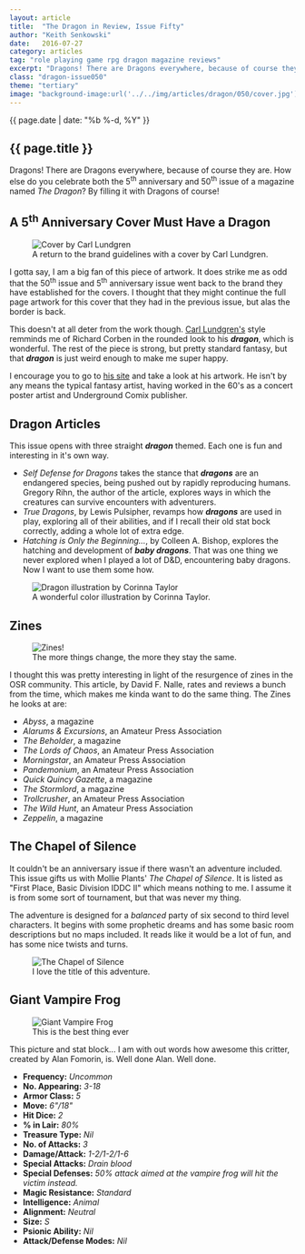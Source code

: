 ```yaml
---
layout: article
title:  "The Dragon in Review, Issue Fifty"
author: "Keith Senkowski"
date:   2016-07-27
category: articles
tag: "role playing game rpg dragon magazine reviews"
excerpt: "Dragons! There are Dragons everywhere, because of course they are. How else doe you celebrate both the 5th anniversary and 50th issue of a magazine named The Dragon?"
class: "dragon-issue050"
theme: "tertiary"
image: "background-image:url('../../img/articles/dragon/050/cover.jpg');"
---
```

<section class="header" style="{{page.image}}">
	<div class="content">
	<aside class="span-3 col empty"></aside>
	<div class="span-6 col">
		<p class="post-meta">{{ page.date | date: "%b %-d, %Y" }}</p>
		<h1>{{ page.title }}</h1>
		<p>Dragons! There are Dragons everywhere, because of course they are. How else do you celebrate both the 5<sup>th</sup> anniversary and 50<sup>th</sup> issue of a magazine named <em>The Dragon</em>? By filling it with Dragons of course!</p>
	</div>
	<aside class="span-3 col empty"></aside>	
	</div>
</section>
<section class="review continued">
	<div class="content gutters">
		<div class="span-1 col empty"></div>
		<div class="span-10 col">
			<h2>A 5<sup>th</sup> Anniversary Cover Must Have a Dragon</h2>
		</div>
		<div class="span-1 col empty"></div>
	</div>
	<div class="content gutters">
		<div class="span-1 col empty"></div>
		<aside class="span-5 col">
			<figure>
				<img src="{{ site.baseurl }}/img/loading.gif" data-src="{{ site.baseurl }}/img/articles/dragon/050/full-cover.jpg" alt="Cover by Carl Lundgren" class="scale"/>
				<figcaption>A return to the brand guidelines with a cover by Carl Lundgren.</figcaption>
			</figure>
		</aside>	
		<div class="span-5 col">
			<p>I gotta say, I am a big fan of this piece of artwork. It does strike me as odd that the 50<sup>th</sup> issue and 5<sup>th</sup> anniversary issue went back to the brand they have established for the covers. I thought that they might continue the full page artwork for this cover that they had in the previous issue, but alas the border is back.</p>
			<p>This doesn't at all deter from the work though. <a href="http://www.carllundgren.com/" target="_blank">Carl Lundgren's</a> style remminds me of Richard Corben in the rounded look to his <em><strong>dragon</strong></em>, which is wonderful. The rest of the piece is strong, but pretty standard fantasy, but that <em><strong>dragon</strong></em> is just weird enough to make me super happy.</p>
			<p>I encourage you to go to <a href="http://www.carllundgren.com/" target="_blank">his site</a> and take a look at his artwork. He isn't by any means the typical fantasy artist, having worked in the 60's as a concert poster artist and Underground Comix publisher.</p>
		</div>
		<div class="span-1 col empty"></div>
	</div>
		
</section>
<section class="review continued">
	<div class="content gutters">
		<div class="span-1 col empty"></div>
		<div class="span-10 col">
			<h2>Dragon Articles</h2>
		</div>
		<div class="span-1 col empty"></div>
	</div>
	<div class="content gutters">
		<div class="span-1 col empty"></div>
		<div class="span-5 col">
			<p>This issue opens with three straight <em><strong>dragon</strong></em> themed. Each one is fun and interesting in it's own way.</p>
			<ul class="spaced-list">
				<li><em>Self Defense for Dragons</em> takes the stance that <em><strong>dragons</strong></em> are an endangered species, being pushed out by rapidly reproducing humans. Gregory Rihn, the author of the article, explores ways in which the creatures can survive encounters with adventurers.</li>
				<li><em>True Dragons</em>, by Lewis Pulsipher, revamps how <em><strong>dragons</strong></em> are used in play, exploring all of their abilities, and if I recall their old stat bock correctly, adding a whole lot of extra edge.</li>
				<li><em>Hatching is Only the Beginning...</em>, by Colleen A. Bishop, explores the hatching and development of <em><strong>baby dragons</strong></em>. That was one thing we never explored when I played a lot of D&amp;D, encountering baby dragons. Now I want to use them some how.</li>
			</ul>
		</div>
		<div class="span-5 col">
			<figure>
				<img src="{{ site.baseurl }}/img/loading.gif" data-src="{{ site.baseurl }}/img/articles/dragon/050/dragons.jpg" alt="Dragon illustration by Corinna Taylor"/>
				<figcaption>A wonderful color illustration by Corinna Taylor.</figcaption>
			</figure>
		</div>	
		<div class="span-1 col empty"></div>
	</div>
</section>
<section class="review continued">
	<div class="content gutters">
		<div class="span-1 col empty"></div>
		<div class="span-10 col">
			<h2>Zines</h2>
		</div>
		<div class="span-1 col empty"></div>
	</div>
	<div class="content gutters">
		<div class="span-1 col empty"></div>
		<aside class="span-5 col">
			<figure>
				<img src="{{ site.baseurl }}/img/loading.gif" data-src="{{ site.baseurl }}/img/articles/dragon/050/zines.png" alt="Zines!"/>
				<figcaption>The more things change, the more they stay the same.</figcaption>
			</figure>
		</aside>	
		<div class="span-5 col">
			<p>I thought this was pretty interesting in light of the resurgence of zines in the OSR community. This article, by David F. Nalle, rates and reviews a bunch from the time, which makes me kinda want to do the same thing. The Zines he looks at are:</p>
			<ul class="spaced-list">
				<li><em>Abyss</em>, a magazine</li>
				<li><em>Alarums &amp; Excursions</em>, an Amateur Press Association</li>
				<li><em>The Beholder</em>, a magazine</li>
				<li><em>The Lords of Chaos</em>, an Amateur Press Association</li>
				<li><em>Morningstar</em>, an Amateur Press Association</li>
				<li><em>Pandemonium</em>, an Amateur Press Association</li>
				<li><em>Quick Quincy Gazette</em>, a magazine</li>
				<li><em>The Stormlord</em>, a magazine</li>
				<li><em>Trollcrusher</em>, an Amateur Press Association</li>
				<li><em>The Wild Hunt</em>, an Amateur Press Association</li>
				<li><em>Zeppelin</em>, a magazine</li>
			</ul>
		</div>
		<div class="span-1 col empty"></div>
	</div>
</section>
<section class="review continued">
	<div class="content gutters">
		<div class="span-1 col empty"></div>
		<div class="span-10 col">
			<h2>The Chapel of Silence</h2>
		</div>
		<div class="span-1 col empty"></div>
	</div>
	<div class="content gutters">
		<div class="span-1 col empty"></div>
		<div class="span-5 col">
			<p>It couldn't be an anniversary issue if there wasn't an adventure included. This issue gifts us with Mollie Plants' <em>The Chapel of Silence</em>. It is listed as "First Place, Basic Division IDDC II" which means nothing to me. I assume it is from some sort of tournament, but that was never my thing.</p>
			<p>The adventure is designed for a <em>balanced</em> party of six second to third level characters. It begins with some prophetic dreams and has some basic room descriptions but no maps included. It reads like it would be a lot of fun, and has some nice twists and turns.</p>
		</div>
		<aside class="span-5 col">
			<figure>
				<img src="{{ site.baseurl }}/img/loading.gif" data-src="{{ site.baseurl }}/img/articles/dragon/050/chapel.png" alt="The Chapel of Silence"/>
				<figcaption>I love the title of this adventure.</figcaption>
			</figure>
		</aside>	
		<div class="span-1 col empty"></div>
	</div>
</section>
<section class="review continued">
	<div class="content gutters">
		<div class="span-1 col empty"></div>
		<div class="span-10 col">
			<h2>Giant Vampire Frog</h2>
		</div>
		<div class="span-1 col empty"></div>
	</div>
	<div class="content gutters">
		<div class="span-1 col empty"></div>
		<aside class="span-5 col">
			<figure>
				<img src="{{ site.baseurl }}/img/loading.gif" data-src="{{ site.baseurl }}/img/articles/dragon/050/frog.png" alt="Giant Vampire Frog"/>
				<figcaption>This is the best thing ever</figcaption>
			</figure>
		</aside>	
		<div class="span-5 col">
			<p>This picture and stat block... I am with out words how awesome this critter, created by Alan Fomorin, is. Well done Alan. Well done.</p>
			<ul class="spaced-list unstyled">
				<li><strong class="text-uppercase">Frequency:</strong> <em>Uncommon</em></li>
				<li><strong class="text-uppercase">No. Appearing:</strong> <em>3-18</em></li>
				<li><strong class="text-uppercase">Armor Class:</strong> <em>5</em></li>
				<li><strong class="text-uppercase">Move:</strong> <em>6"/18"</em></li>
				<li><strong class="text-uppercase">Hit Dice:</strong> <em>2</em></li>
				<li><strong class="text-uppercase">% in Lair:</strong> <em>80%</em></li>
				<li><strong class="text-uppercase">Treasure Type:</strong> <em>Nil</em></li>
				<li><strong class="text-uppercase">No. of Attacks:</strong> <em>3</em></li>
				<li><strong class="text-uppercase">Damage/Attack:</strong> <em>1-2/1-2/1-6</em></li>
				<li><strong class="text-uppercase">Special Attacks:</strong> <em>Drain blood</em></li>
				<li><strong class="text-uppercase">Special Defenses:</strong> <em>50% attack aimed at the vampire frog will hit the victim instead.</em></li>
				<li><strong class="text-uppercase">Magic Resistance:</strong> <em>Standard</em></li>
				<li><strong class="text-uppercase">Intelligence:</strong> <em>Animal</em></li>
				<li><strong class="text-uppercase">Alignment:</strong> <em>Neutral</em></li>
				<li><strong class="text-uppercase">Size:</strong> <em>S</em></li>
				<li><strong class="text-uppercase">Psionic Ability:</strong> <em>Nil</em></li>
				<li><strong class="text-uppercase">Attack/Defense Modes:</strong> <em>Nil</em></li>
			</ul>
		</div>
		<div class="span-1 col empty"></div>
	</div>
	<div class="divider"></div>	
</section>

